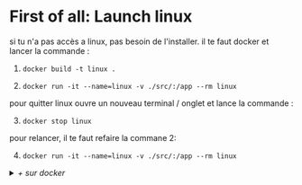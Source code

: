 # First of all: Launch linux

si tu n'a pas accès a linux, pas besoin de l'installer.
il te faut docker et lancer la commande :

1.
    ```shell
    docker build -t linux .
    ```

2.
     ```shell
     docker run -it --name=linux -v ./src/:/app --rm linux
     ```

pour quitter linux ouvre un nouveau terminal / onglet et lance la commande :

3.
      ```shell
      docker stop linux
      ```

pour relancer, il te faut refaire la commane 2:

4.
      ```shell
     docker run -it --name=linux -v ./src/:/app --rm linux
     ```

 <details close><summary><i>+ sur docker</i></summary>

 ou plus simplement :

 ```shell
 docker run -it ubuntu
 ```
 > il faudra stoper le container en recuperant son nom (`docker container ls`), et aucun volume ne sera alouable.

pour afficher les container en cours:

1.
      ```shell
      docker container ls -a
      ```

pour tuer tout les containers :

2.
      ```shell
      docker container prune -a
      ```

ou uniquement _linux_ :

3.
      ```shell
      docker container rm linux
      ```

meme chose pour l'image :

- 
    ```shell
    docker images
    ```

-
    ```shell
    docker image rm [IMAGE ID]
    ```

ou :

-
    ```shell
    docker image prune -a
    ```

    _`-a` pour supprimer toutes les images_

ton system sera plus clean.
  </details>
